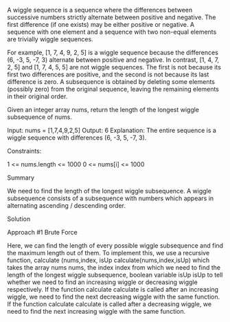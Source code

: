 A wiggle sequence is a sequence where the differences between successive numbers strictly alternate between positive and negative. The first difference (if one exists) may be either positive or negative. A sequence with one element and a sequence with two non-equal elements are trivially wiggle sequences.

For example, [1, 7, 4, 9, 2, 5] is a wiggle sequence because the differences (6, -3, 5, -7, 3) alternate between positive and negative.
In contrast, [1, 4, 7, 2, 5] and [1, 7, 4, 5, 5] are not wiggle sequences. The first is not because its first two differences are positive, and the second is not because its last difference is zero.
A subsequence is obtained by deleting some elements (possibly zero) from the original sequence, leaving the remaining elements in their original order.

Given an integer array nums, return the length of the longest wiggle subsequence of nums.

Input: nums = [1,7,4,9,2,5]
Output: 6
Explanation: The entire sequence is a wiggle sequence with differences (6, -3, 5, -7, 3).
 

Constraints:

1 <= nums.length <= 1000
0 <= nums[i] <= 1000

Summary

We need to find the length of the longest wiggle subsequence. A wiggle subsequence consists of a subsequence with numbers which appears in alternating ascending / descending order.

Solution

Approach #1 Brute Force

Here, we can find the length of every possible wiggle subsequence and find the maximum length out of them. To implement this, we use a recursive function, 
calculate (nums,index, isUp calculate(nums,index,isUp) which takes the array 
nums
nums, the 
index
index from which we need to find the length of the longest wiggle subsequence, boolean variable 
isUp
isUp to tell whether we need to find an increasing wiggle or decreasing wiggle respectively. If the function 
calculate
calculate is called after an increasing wiggle, we need to find the next decreasing wiggle with the same function. If the function 
calculate
calculate is called after a decreasing wiggle, we need to find the next increasing wiggle with the same function.

